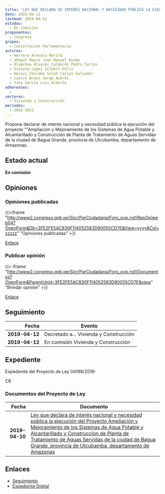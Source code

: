 ```yaml
---
title: 'LEY QUE DECLARA DE INTERÉS NACIONAL Y NECESIDAD PÚBLICA LA EJECUCIÓN DEL PROYECTO "AMPLIACIÓN Y MEJORAMIENTO DE LOS SISTEMAS DE AGUA POTABLE Y ALCANTARILLADO Y CONSTRUCCIÓN DE PLANTA DE TRATAMIENTO DE AGUAS SERVIDAS DE LA CIUDAD DE BAGUA GRANDE, PROVINCIA DE UTCUBAMBA, DEPARTAMENTO DE AMAZONAS"'
date: 2019-04-11
lastmod: 2019-04-12
estados: 
  - En comisión
proponentes: 
  - Congreso
grupos: 
  - Concertación Parlamentaria
autores: 
  - Herrera Arévalo Marita
  - Sheput Moore Juan Manuel Kosme
  - Olaechea Álvarez Calderón Pedro Carlos
  - Violeta López Gilbert Félix
  - Heresi Chicoma Saleh Carlos Salvador
  - Castro Bravo Jorge Andrés
  - Yika García Luis Alberto
adherentes: 
  - 
sectores: 
  - Vivienda y Construcción
periodos: 
  - 2016-2021
---
```


Propone declarar de interés nacional y necesidad pública la ejecución del proyecto ""Ampliación y Mejoramiento de los Sistemas de Agua Potable y Alcantarillado y Construcción de Planta de Tratamiento de Aguas Servidas de la ciudad de Bagua Grande, provincia de Utcubamba, departamento de Amazonas.


## Estado actual

**En comisión**

## Opiniones

### Opiniones publicadas

{{<iframe "http://www2.congreso.gob.pe/Sicr/ParCiudadana/Foro_pvp.nsf/RepOpiweb04?OpenForm&Db=3FE2FE5AC830F114052583D90055CD7E&View=yyyy&Col=zzzzz" "Opiniones publicadas" >}}

[Enlace](http://www2.congreso.gob.pe/Sicr/ParCiudadana/Foro_pvp.nsf/RepOpiweb04?OpenForm&Db=3FE2FE5AC830F114052583D90055CD7E&View=yyyy&Col=zzzzz)
### Publicar opinión

{{< iframe "http://www2.congreso.gob.pe/Sicr/ParCiudadana/Foro_pvp.nsf/Documentos?OpenForm&ParentUnid=3FE2FE5AC830F114052583D90055CD7E&view" "Brindar opinión" >}}

[Enlace](http://www2.congreso.gob.pe/Sicr/ParCiudadana/Foro_pvp.nsf/Documentos?OpenForm&ParentUnid=3FE2FE5AC830F114052583D90055CD7E&view)

## Seguimiento

| Fecha | Evento |
|------:|--------|
| **2019-04-12** | Decretado a... Vivienda y Construcción|
| **2019-04-12** | En comisión Vivienda y Construcción|


## Expediente

Expediente del Proyecto de Ley 04198/2018-

CR


### Documentos del Proyecto de Ley

| Fecha | Documento |
|------:|--------|
| **2019-04-10** | [Ley que declara de interés nacional y necesidad pública la ejecución del Proyecto Ampliación y Mejoramiento de los Sistemas de Agua Potable y Alcantarillado y Construcción de Planta de Tratamiento de Aguas Servidas de la ciudad de Bagua Grande, provincia de Utcubamba, departamento de Amazonas](http://www.leyes.congreso.gob.pe/Documentos/2016_2021/Proyectos_de_Ley_y_de_Resoluciones_Legislativas/PL0419820190410..pdf) |

## Enlaces 

- [Seguimiento](http://www2.congreso.gob.pe/Sicr/TraDocEstProc/CLProLey2016.nsf/f7fff46988ca05b1052578e100829cc7/f08c5baa3309d5ca052583d9006de5de?OpenDocument)
- [Expediente Digital](http://www2.congreso.gob.pe/Sicr/TraDocEstProc/CLProLey2016.nsf/f7fff46988ca05b1052578e100829cc7/f08c5baa3309d5ca052583d9006de5de?OpenDocument&Click=05257FB7005EB655.eb71d0cf91d8294e05256cdf006b5706/$Body/0.1C6C)
